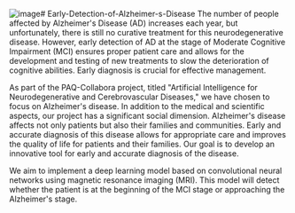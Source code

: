 ![image](https://github.com/user-attachments/assets/61336738-60b0-4c51-baf7-29a5ec18f412)# Early-Detection-of-Alzheimer-s-Disease
The number of people affected by Alzheimer's Disease (AD) increases each year, but unfortunately, there is still no curative treatment for this neurodegenerative disease. However, early detection of AD at the stage of Moderate Cognitive Impairment (MCI) ensures proper patient care and allows for the development and testing of new treatments to slow the deterioration of cognitive abilities. Early diagnosis is crucial for effective management.

As part of the PAQ-Collabora project, titled "Artificial Intelligence for Neurodegenerative and Cerebrovascular Diseases," we have chosen to focus on Alzheimer's disease. In addition to the medical and scientific aspects, our project has a significant social dimension. Alzheimer's disease affects not only patients but also their families and communities. Early and accurate diagnosis of this disease allows for appropriate care and improves the quality of life for patients and their families. Our goal is to develop an innovative tool for early and accurate diagnosis of the disease.

We aim to implement a deep learning model based on convolutional neural networks using magnetic resonance imaging (MRI). This model will detect whether the patient is at the beginning of the MCI stage or approaching the Alzheimer's stage.
